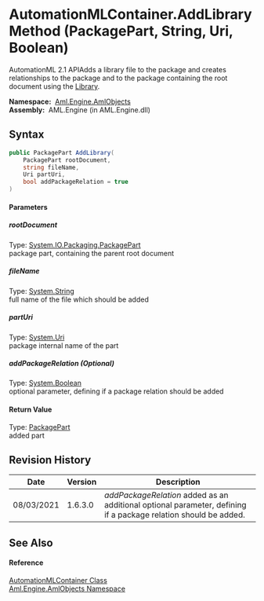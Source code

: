 AutomationMLContainer.AddLibrary Method (PackagePart, String, Uri, Boolean)
===========================================================================
AutomationML 2.1 APIAdds a library file to the package and creates relationships to the package and to the package containing the root document using the [Library][1].

  **Namespace:**  [Aml.Engine.AmlObjects][2]  
  **Assembly:**  AML.Engine (in AML.Engine.dll)

Syntax
------

```csharp
public PackagePart AddLibrary(
	PackagePart rootDocument,
	string fileName,
	Uri partUri,
	bool addPackageRelation = true
)
```

#### Parameters

##### *rootDocument*
Type: [System.IO.Packaging.PackagePart][3]  
 package part, containing the parent root document

##### *fileName*
Type: [System.String][4]  
 full name of the file which should be added

##### *partUri*
Type: [System.Uri][5]  
 package internal name of the part

##### *addPackageRelation* (Optional)
Type: [System.Boolean][6]  
 optional parameter, defining if a package relation should be added

#### Return Value
Type: [PackagePart][3]  
 added part 

Revision History
----------------

Date       | Version | Description                                                                                                     
---------- | ------- | --------------------------------------------------------------------------------------------------------------- 
08/03/2021 | 1.6.3.0 | *addPackageRelation* added as an additional optional parameter, defining if a package relation should be added. 


See Also
--------

#### Reference
[AutomationMLContainer Class][7]  
[Aml.Engine.AmlObjects Namespace][2]  

[1]: ../AutomationMLContainer_RelationshipType/Library.md
[2]: ../README.md
[3]: https://docs.microsoft.com/dotnet/api/system.io.packaging.packagepart
[4]: https://docs.microsoft.com/dotnet/api/system.string
[5]: https://docs.microsoft.com/dotnet/api/system.uri
[6]: https://docs.microsoft.com/dotnet/api/system.boolean
[7]: README.md
[8]: https://www.automationml.org
[9]: ../../icons/logoShade.png